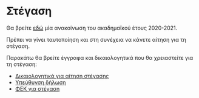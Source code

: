 # Στέγαση

Θα βρείτε [εδώ](https://www.uom.gr/8577-anakoinosh-stegash-foithton-akad-etoys-2020-2021) μία ανακοίνωση του ακαδημαϊκού έτους 2020-2021.

Πρέπει να γίνει ταυτοποίηση και στη συνέχεια να κάνετε αίτηση για τη στέγαση.

Παρακάτω θα βρείτε έγγραφα και δικαιολογητικά που θα χρειαστείτε για τη στέγαση:

- [Δικαιολογητικά για αίτηση στέγασης](https://www.uom.gr/assets/site/public/nodes/8577/7731-7697-dikaiologitika-stegasi-new-2020-21.docx)
- [Υπεύθυνση δήλωση](https://www.uom.gr/assets/site/public/nodes/8577/7737-ypefthini-dilosi-estia.doc)
- [ΦΕΚ για στέγαση](https://www.uom.gr/assets/site/public/nodes/8577/7691-2414-kanonismos-estias-2012-fek.pdf)
